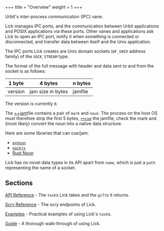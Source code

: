 +++
title = "Overview"
weight = 1
+++

Urbit's inter-process communication (IPC) vane.

Lick manages IPC ports, and the communication between Urbit applications and
POSIX applications via these ports. Other vanes and applications ask Lick to
open an IPC port, notify it when something is connected or disconnected, and
transfer data between itself and the Unix application.

The IPC ports Lick creates are Unix domain sockets (`AF_UNIX` address family)
of the `SOCK_STREAM` type.

The format of the full message with header and data sent to and from the socket
is as follows:

|1 byte |4 bytes          |n bytes|
|-------|-----------------|-------|
|version|jam size in bytes|jamfile|

The version is currently `0`.

The [++jam](/language/hoon/reference/stdlib/2p#jam)file contains a pair of `mark` and
`noun`. The process on the host OS must therefore strip the first 5 bytes,
[`++cue`](/language/hoon/reference/stdlib/2p#cue) the jamfile, check the mark and (most
likely) convert the noun into a native data structure.

Here are some libraries that can cue/jam:

- [`pynoun`](https://github.com/urbit/tools)
- [`nockjs`](https://github.com/urbit/nockjs)
- [Rust Noun](https://github.com/urbit/noun)

Lick has no novel data types in its API apart from `name`, which is just a
`path` representing the name of a socket.

## Sections

[API Reference](/system/kernel/lick/reference/tasks) - The `task`s Lick takes and the `gift`s it returns.

[Scry Reference](/system/kernel/lick/reference/scry) - The scry endpoints of Lick.

[Examples](/system/kernel/lick/examples/examples) - Practical examples of using Lick's `task`s.

[Guide](/system/kernel/lick/guides/guide) - A thorough walk-through of using Lick.
